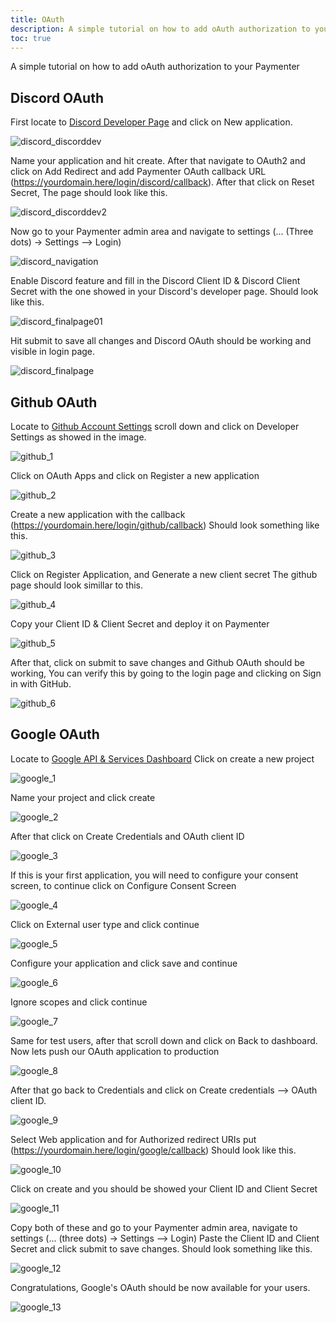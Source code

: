 ```yaml
---
title: OAuth
description: A simple tutorial on how to add oAuth authorization to your Paymenter
toc: true
---
```

A simple tutorial on how to add oAuth authorization to your Paymenter

## Discord OAuth

First locate to [Discord Developer Page](https://discord.dev) and click on New application.

![discord_discorddev](discord_newapp.png)

Name your application and hit create.
After that navigate to OAuth2 and click on Add Redirect
and add Paymenter OAuth callback URL (https://yourdomain.here/login/discord/callback).
After that click on Reset Secret, The page should look like this.

![discord_discorddev2](discord_discorddevfull.png)

Now go to your Paymenter admin area and navigate to settings (... (Three dots) -> Settings --> Login)

![discord_navigation](discord_navigation.png)

Enable Discord feature and fill in the Discord Client ID & Discord Client Secret with the one showed in your Discord's developer page.
Should look like this.

![discord_finalpage01](discord_adminarea.png)

Hit submit to save all changes and Discord OAuth should be working and visible in login page.

![discord_finalpage](discord_finalpage.png)

## Github OAuth

Locate to [Github Account Settings](https://github.com/settings/profile) scroll down and click on Developer Settings
as showed in the image.

![github_1](github_1.png)

Click on OAuth Apps and click on Register a new application

![github_2](github_2.png)

Create a new application with the callback (https://yourdomain.here/login/github/callback)
Should look something like this.

![github_3](github_3.png)

Click on Register Application, and Generate a new client secret
The github page should look simillar to this.

![github_4](github_4.png)

Copy your Client ID & Client Secret and deploy it on Paymenter

![github_5](github_5.png)

After that, click on submit to save changes and Github OAuth should be working,
You can verify this by going to the login page and clicking on Sign in with GitHub.

![github_6](github_6.png)

## Google OAuth

Locate to [Google API & Services Dashboard](https://console.cloud.google.com/apis/dashboard)
Click on create a new project

![google_1](google_1.png)

Name your project and click create

![google_2](google_2.png)

After that click on Create Credentials and OAuth client ID

![google_3](google_3.png)

If this is your first application, you will need to configure your consent screen, to continue click on Configure Consent Screen

![google_4](google_4.png)

Click on External user type and click continue

![google_5](google_5.png)

Configure your application and click save and continue

![google_6](google_6.png)

Ignore scopes and click continue

![google_7](google_7.png)

Same for test users, after that scroll down and click on Back to dashboard.
Now lets push our OAuth application to production

![google_8](google_8.png)

After that go back to Credentials and click on Create credentials --> OAuth client ID.

![google_9](google_3.png)

Select Web application and for Authorized redirect URIs put (https://yourdomain.here/login/google/callback)
Should look like this.

![google_10](google_10.png)

Click on create and you should be showed your Client ID and Client Secret

![google_11](google_11.png)

Copy both of these and go to your Paymenter admin area, navigate to settings (... (three dots) -> Settings --> Login) Paste the Client ID and Client Secret and click submit to save changes. 
Should look something like this.

![google_12](google_12.png)

Congratulations, Google's OAuth should be now available for your users.

![google_13](google_13.png)